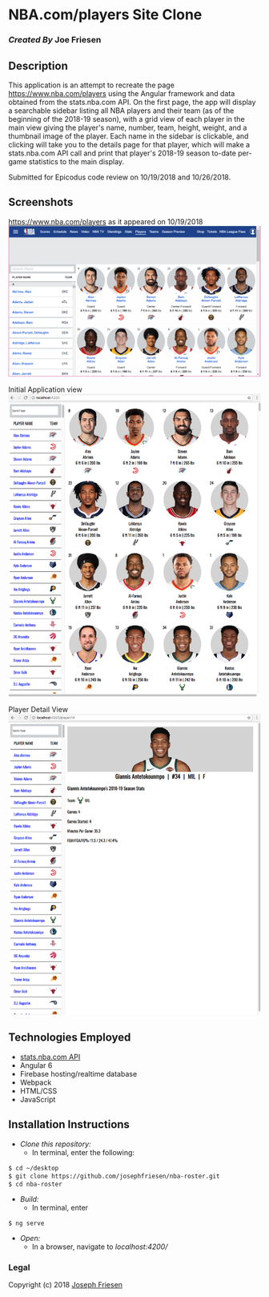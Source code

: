 # NBA.com/players Site Clone

### _Created By_ **Joe Friesen**

## Description

This application is an attempt to recreate the page https://www.nba.com/players using the Angular framework and data obtained from the stats.nba.com API. On the first page, the app will display a searchable sidebar listing all NBA players and their team (as of the beginning of the 2018-19 season), with a grid view of each player in the main view giving the player's name, number, team, height, weight, and a thumbnail image of the player. Each name in the sidebar is clickable, and clicking will take you to the details page for that player, which will make a stats.nba.com API call and print that player's 2018-19 season to-date per-game statistics to the main display.

Submitted for Epicodus code review on 10/19/2018 and 10/26/2018.

## Screenshots

https://www.nba.com/players as it appeared on 10/19/2018
![NBA.com/players](./src/assets/nba-players-screenshot.png)

Initial Application view
![Main View](./src/assets/screenshot1.png)

Player Detail View
![Detail View](./src/assets/screenshot2.png)

## Technologies Employed

* [stats.nba.com API](https://stats.nba.com)
* Angular 6
* Firebase hosting/realtime database
* Webpack
* HTML/CSS
* JavaScript

## Installation Instructions

* *Clone this repository:*
  * In terminal, enter the following:
```
$ cd ~/desktop
$ git clone https://github.com/josephfriesen/nba-roster.git
$ cd nba-roster
```
* *Build:*
  * In terminal, enter
```
$ ng serve
```
* *Open:*
  * In a browser, navigate to *localhost:4200/*

### Legal

Copyright (c) 2018 [Joseph Friesen](mailto:friesen.josephc@gmail.com)
